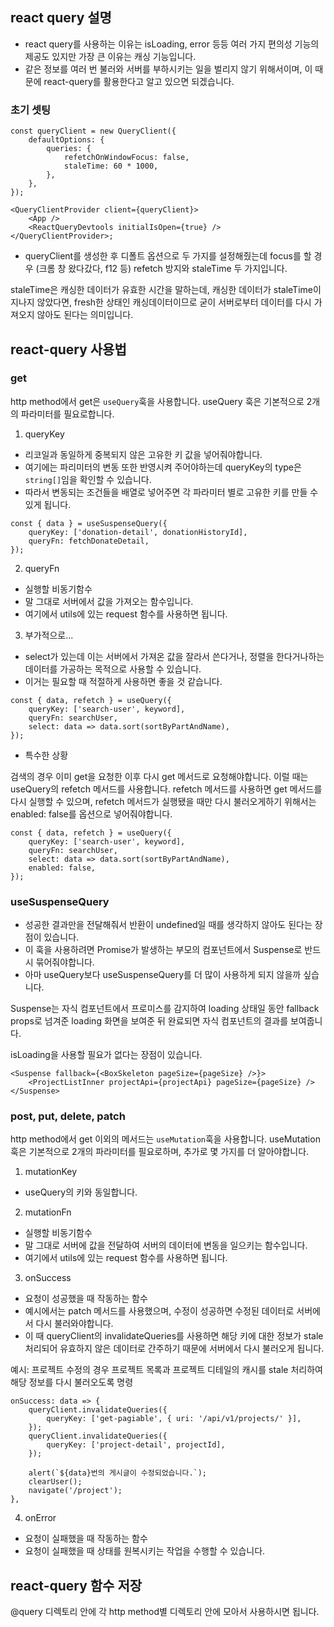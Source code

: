 ## react query 설명

-   react query를 사용하는 이유는 isLoading, error 등등 여러 가지 편의성 기능의 제공도 있지만 가장 큰 이유는 캐싱 기능입니다.
-   같은 정보를 여러 번 불러와 서버를 부하시키는 일을 벌리지 않기 위해서이며, 이 때문에 react-query를 활용한다고 알고 있으면 되겠습니다.

### 초기 셋팅

```tsx
const queryClient = new QueryClient({
    defaultOptions: {
        queries: {
            refetchOnWindowFocus: false,
            staleTime: 60 * 1000,
        },
    },
});

<QueryClientProvider client={queryClient}>
    <App />
    <ReactQueryDevtools initialIsOpen={true} />
</QueryClientProvider>;
```

-   queryClient를 생성한 후 디폴트 옵션으로 두 가지를 설정해줬는데 focus를 할 경우 (크롬 창 왔다갔다, f12 등) refetch 방지와 staleTime 두 가지입니다.

staleTime은 캐싱한 데이터가 유효한 시간을 말하는데, 캐싱한 데이터가 staleTime이 지나지 않았다면, fresh한 상태인 캐싱데이터이므로 굳이 서버로부터 데이터를 다시 가져오지 않아도 된다는 의미입니다.

## react-query 사용법

### get

http method에서 get은 `useQuery`훅을 사용합니다.
useQuery 훅은 기본적으로 2개의 파라미터를 필요로합니다.

1. queryKey

-   리코일과 동일하게 중복되지 않은 고유한 키 값을 넣어줘야합니다.
-   여기에는 파리미터의 변동 또한 반영시켜 주어야하는데 queryKey의 type은 `string[]`임을 확인할 수 있습니다.
-   따라서 변동되는 조건들을 배열로 넣어주면 각 파라미터 별로 고유한 키를 만들 수 있게 됩니다.

```tsx
const { data } = useSuspenseQuery({
    queryKey: ['donation-detail', donationHistoryId],
    queryFn: fetchDonateDetail,
});
```

2. queryFn

-   실행할 비동기함수
-   말 그대로 서버에서 값을 가져오는 함수입니다.
-   여기에서 utils에 있는 request 함수를 사용하면 됩니다.

3. 부가적으로...

-   select가 있는데 이는 서버에서 가져온 값을 잘라서 쓴다거나, 정렬을 한다거나하는 데이터를 가공하는 목적으로 사용할 수 있습니다.
-   이거는 필요할 때 적절하게 사용하면 좋을 것 같습니다.

```tsx
const { data, refetch } = useQuery({
    queryKey: ['search-user', keyword],
    queryFn: searchUser,
    select: data => data.sort(sortByPartAndName),
});
```

-   특수한 상황

검색의 경우 이미 get을 요청한 이후 다시 get 메서드로 요청해야합니다.
이럴 때는 useQuery의 refetch 메서드를 사용합니다.
refetch 메서드를 사용하면 get 메서드를 다시 실행할 수 있으며, refetch 메서드가 실행됐을 때만 다시 불러오게하기 위해서는 enabled: false를 옵션으로 넣어줘야합니다.

```tsx
const { data, refetch } = useQuery({
    queryKey: ['search-user', keyword],
    queryFn: searchUser,
    select: data => data.sort(sortByPartAndName),
    enabled: false,
});
```

### useSuspenseQuery

-   성공한 결과만을 전달해줘서 반환이 undefined일 때를 생각하지 않아도 된다는 장점이 있습니다.
-   이 훅을 사용하려면 Promise가 발생하는 부모의 컴포넌트에서 Suspense로 반드시 묶어줘야합니다.
-   아마 useQuery보다 useSuspenseQuery를 더 많이 사용하게 되지 않을까 싶습니다.

Suspense는 자식 컴포넌트에서 프로미스를 감지하여 loading 상태일 동안 fallback props로 넘겨준 loading 화면을 보여준 뒤 완료되면 자식 컴포넌트의 결과를 보여줍니다.

isLoading을 사용할 필요가 없다는 장점이 있습니다.

```tsx
<Suspense fallback={<BoxSkeleton pageSize={pageSize} />}>
    <ProjectListInner projectApi={projectApi} pageSize={pageSize} />
</Suspense>
```

### post, put, delete, patch

http method에서 get 이외의 메서드는 `useMutation`훅을 사용합니다.
useMutation 훅은 기본적으로 2개의 파라미터를 필요로하며, 추가로 몇 가지를 더 알아야합니다.

1. mutationKey

-   useQuery의 키와 동일합니다.

2. mutationFn

-   실행할 비동기함수
-   말 그대로 서버에 값을 전달하여 서버의 데이터에 변동을 일으키는 함수입니다.
-   여기에서 utils에 있는 request 함수를 사용하면 됩니다.

3. onSuccess

-   요청이 성공했을 때 작동하는 함수
-   예시에서는 patch 메서드를 사용했으며, 수정이 성공하면 수정된 데이터로 서버에서 다시 불러와야합니다.
-   이 때 queryClient의 invalidateQueries를 사용하면 해당 키에 대한 정보가 stale 처리되어 유효하지 않은 데이터로 간주하기 때문에 서버에서 다시 불러오게 됩니다.

예시: 프로젝트 수정의 경우 프로젝트 목록과 프로젝트 디테일의 캐시를 stale 처리하여 해당 정보를 다시 불러오도록 명령

```tsx
onSuccess: data => {
    queryClient.invalidateQueries({
        queryKey: ['get-pagiable', { uri: '/api/v1/projects/' }],
    });
    queryClient.invalidateQueries({
        queryKey: ['project-detail', projectId],
    });

    alert(`${data}번의 게시글이 수정되었습니다.`);
    clearUser();
    navigate('/project');
},
```

4. onError

-   요청이 실패했을 때 작동하는 함수
-   요청이 실패했을 때 상태를 원복시키는 작업을 수행할 수 있습니다.

## react-query 함수 저장

@query 디렉토리 안에 각 http method별 디렉토리 안에 모아서 사용하시면 됩니다.
